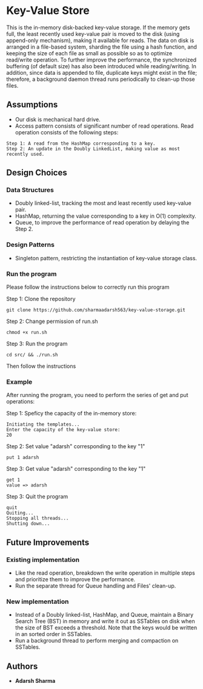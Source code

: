 # Key-Value Store

This is the in-memory disk-backed key-value storage. If the memory gets full, the least recently used key-value pair is moved to the disk (using append-only mechanism), making it available for reads. The data on disk is arranged in a file-based system, sharding the file using a hash function, and keeping the size of each file as small as possible so as to optimize read/write operation. To further improve the performance, the synchronized buffering (of default size) has also been introduced while reading/writing. In addition, since data is appended to file, duplicate keys might exist in the file; therefore, a background daemon thread runs periodically to clean-up those files.

## Assumptions

* Our disk is mechanical hard drive.
* Access pattern consists of significant number of read operations. Read operation consists of the following steps:

```
Step 1: A read from the HashMap corresponding to a key.
Step 2: An update in the Doubly LinkedList, making value as most recently used.
```

## Design Choices

### Data Structures
* Doubly linked-list, tracking the most and least recently used key-value pair.
* HashMap, returning the value corresponding to a key in O(1) complexity.
* Queue, to improve the performance of read operation by delaying the Step 2.

### Design Patterns
* Singleton pattern, restricting the instantiation of key-value storage class.

### Run the program

Please follow the instructions below to correctly run this program

Step 1: Clone the repository

```
git clone https://github.com/sharmaadarsh563/key-value-storage.git
```

Step 2: Change permission of run.sh

```
chmod +x run.sh
```

Step 3: Run the program

```
cd src/ && ./run.sh
```

Then follow the instructions

### Example

After running the program, you need to perform the series of get and put operations:

Step 1: Speficy the capacity of the in-memory store:

```
Initiating the templates...
Enter the capacity of the key-value store: 
20
```

Step 2: Set value "adarsh" corresponding to the key "1"

```
put 1 adarsh
```

Step 3: Get value "adarsh" corresponding to the key "1"

```
get 1
value => adarsh
```

Step 3: Quit the program

```
quit
Quiting...
Stopping all threads...
Shutting down...
```


## Future Improvements

### Existing implementation
* Like the read operation, breakdown the write operation in multiple steps and prioritize them to improve the performance.
* Run the separate thread for Queue handling and Files' clean-up.

### New implementation
* Instead of a Doubly linked-list, HashMap, and Queue, maintain a Binary Search Tree (BST) in memory and write it out as SSTables on disk when the size of BST exceeds a threshold. Note that the keys would be written in an sorted order in SSTables.
* Run a background thread to perform merging and compaction on SSTables.

## Authors

* **Adarsh Sharma**

